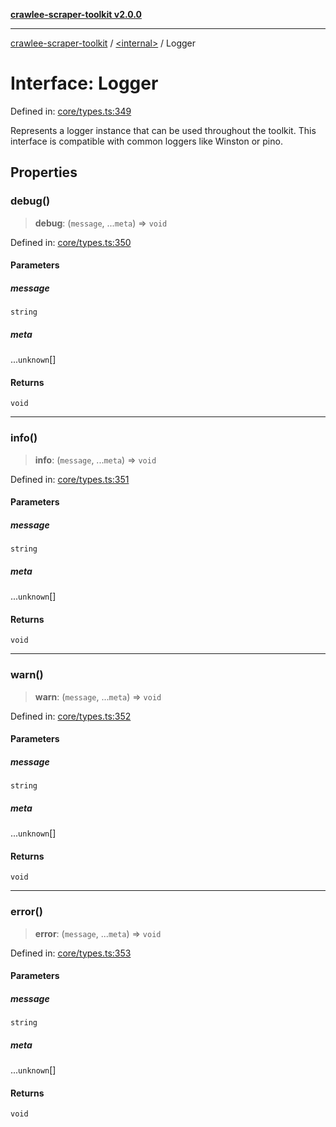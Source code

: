 [**crawlee-scraper-toolkit v2.0.0**](../../README.md)

***

[crawlee-scraper-toolkit](../../globals.md) / [\<internal\>](../README.md) / Logger

# Interface: Logger

Defined in: [core/types.ts:349](https://github.com/devalexanderdaza/crawlee-scraper-toolkit/blob/main/src/core/types.ts#L349)

Represents a logger instance that can be used throughout the toolkit.
This interface is compatible with common loggers like Winston or pino.

## Properties

### debug()

> **debug**: (`message`, ...`meta`) => `void`

Defined in: [core/types.ts:350](https://github.com/devalexanderdaza/crawlee-scraper-toolkit/blob/main/src/core/types.ts#L350)

#### Parameters

##### message

`string`

##### meta

...`unknown`[]

#### Returns

`void`

***

### info()

> **info**: (`message`, ...`meta`) => `void`

Defined in: [core/types.ts:351](https://github.com/devalexanderdaza/crawlee-scraper-toolkit/blob/main/src/core/types.ts#L351)

#### Parameters

##### message

`string`

##### meta

...`unknown`[]

#### Returns

`void`

***

### warn()

> **warn**: (`message`, ...`meta`) => `void`

Defined in: [core/types.ts:352](https://github.com/devalexanderdaza/crawlee-scraper-toolkit/blob/main/src/core/types.ts#L352)

#### Parameters

##### message

`string`

##### meta

...`unknown`[]

#### Returns

`void`

***

### error()

> **error**: (`message`, ...`meta`) => `void`

Defined in: [core/types.ts:353](https://github.com/devalexanderdaza/crawlee-scraper-toolkit/blob/main/src/core/types.ts#L353)

#### Parameters

##### message

`string`

##### meta

...`unknown`[]

#### Returns

`void`
